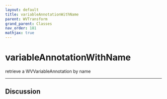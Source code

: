 ```yaml
---
layout: default
title: variableAnnotationWithName
parent: WVTransform
grand_parent: Classes
nav_order: 181
mathjax: true
---
```


#  variableAnnotationWithName

retrieve a WVVariableAnnotation by name


---

## Discussion

  
